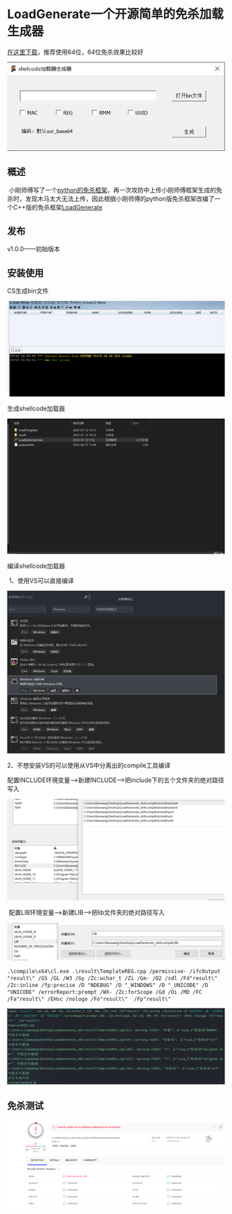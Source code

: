 # LoadGenerate一个开源简单的免杀加载生成器

[在这里下载](https://github.com/l140w4n9/LoadGenerate/files/9088861/LoadGenerate_x64.zip)，推荐使用64位，64位免杀效果比较好

<img alt="Usage Exemple" src="image/image-20220712103013279.png"/>

## 概述

​	小刚师傅写了一个[python的免杀框架](https://mp.weixin.qq.com/s/0ni8iNZyMgHle2LdgtQ8Lg)，再一次攻防中上传小刚师傅框架生成的免杀时，发现木马太大无法上传，因此根据小刚师傅的python版免杀框架改编了一个C++版的免杀框架[LoadGenerate](https://github.com/l140w4n9/LoadGenerate)

## 发布

v1.0.0——初始版本

## 安装使用

CS生成bin文件

![image](https://github.com/l140w4n9/LoadGenerate/blob/master/image/GIF%202022-07-12%2010-55-57.gif)

生成shellcode加载器

![image](https://github.com/l140w4n9/LoadGenerate/blob/master/image/GIF%202022-07-12%2010-49-06.gif)

编译shellcode加载器

​	1、使用VS可以直接编译

![image](https://github.com/l140w4n9/LoadGenerate/blob/master/image/image-20220712105822214.png)

 2、不想安装VS的可以使用从VS中分离出的compile工具编译

​	配置INCLUDE环境变量——>新建INCLUDE——>把include下的五个文件夹的绝对路径写入

![image](https://github.com/l140w4n9/LoadGenerate/blob/master/image/image-20220712110825523.png)

​	配置LIB环境变量——>新建LIB——>把lib文件夹的绝对路径写入

![image](https://github.com/l140w4n9/LoadGenerate/blob/master/image/image-20220712110930065.png)

```
.\compile\x64\cl.exe .\result\TemplateREG.cpp /permissive- /ifcOutput "result\" /GS /GL /W3 /Gy /Zc:wchar_t /Zi /Gm- /O2 /sdl /Fd"result\" /Zc:inline /fp:precise /D "NDEBUG" /D "_WINDOWS" /D "_UNICODE" /D "UNICODE" /errorReport:prompt /WX- /Zc:forScope /Gd /Oi /MD /FC /Fa"result\" /EHsc /nologo /Fo"result\"  /Fp"result\"
```

![image](https://github.com/l140w4n9/LoadGenerate/blob/master/image/image-20220712111333303.png)

## 免杀测试

![image](https://github.com/l140w4n9/LoadGenerate/blob/master/image/image-20220712112718014.png)
